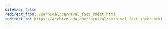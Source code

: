 ```yaml
---
sitemap: false 
redirect_from: /carnival/carnival_fact_sheet.html 
redirect_to: https://archive.ada.gov/carnival/carnival_fact_sheet.html 
---
```

